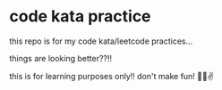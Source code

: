 # code kata practice

this repo is for my code kata/leetcode practices...

things are looking better??!!

this is for learning purposes only!! don't make fun! 🤷😊✌